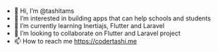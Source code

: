 - 👋 Hi, I’m @tashitams
- 👀 I’m interested in building apps that can help schools and students
- 🌱 I’m currently learning Inertiajs, Flutter and Laravel
- 💞️ I’m looking to collaborate on Flutter and Laravel project
- 📫 How to reach me https://codertashi.me

<!---
tashitams/tashitams is a ✨ special ✨ repository because its `README.md` (this file) appears on your GitHub profile.
You can click the Preview link to take a look at your changes.
--->
